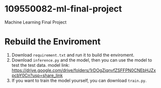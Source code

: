 # 109550082-ml-final-project
Machine Learning Final Project
# Rebuild the Enviroment
1. Download `requirement.txt` and run it to build the enviroment.
2. Download `inference.py` and the model, then you can use the model to test the test data.
model link: https://drive.google.com/drive/folders/1rDOgZiqnvfZSFFPN0CNEbHJZxpcbY0Cn?usp=share_link
3. If you want to train the model yourself, you can download `train.py`. 
